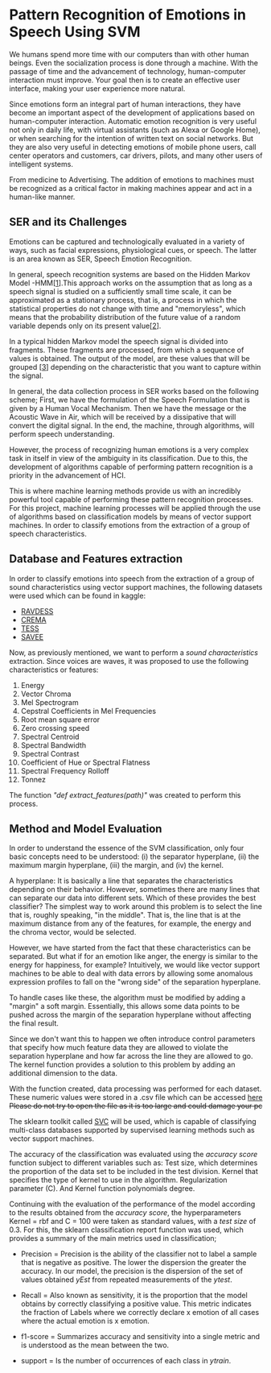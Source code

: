 # Pattern Recognition of Emotions in Speech Using SVM

We humans spend more time with our computers than with other human beings. Even the socialization process is done through a machine. With the passage of time and the advancement of technology, human-computer interaction must improve. Your goal then is to create an effective user interface, making your user experience more natural.

Since emotions form an integral part of human interactions, they have become an important aspect of the development of applications based on human-computer interaction.
Automatic emotion recognition is very useful not only in daily life, with virtual assistants (such as Alexa or Google Home), or when searching for the intention of written text on social networks. But they are also very useful in detecting emotions of mobile phone users, call center operators and customers, car drivers, pilots, and many other users of intelligent systems.

From medicine to Advertising. The addition of emotions to machines must be recognized as a critical factor in making machines appear and act in a human-like manner.

## SER and its Challenges
Emotions can be captured and technologically evaluated in a variety of ways, such as facial expressions, physiological cues, or speech. The latter is an area known as SER, Speech Emotion Recognition.

In general, speech recognition systems are based on the Hidden Markov Model -HMM[[1]( https://cs.brown.edu/research/ai/dynamics/tutorial/Documents/References.html#RabinerandJuangASSP-86/)].This approach works on the assumption that as long as a speech signal is studied on a sufficiently small time scale, it can be approximated as a stationary process, that is, a process in which the statistical properties do not change with time and "memoryless", which means that the probability distribution of the future value of a random variable depends only on its present value[[2]( https://cs.brown.edu/research/ai/dynamics/tutorial/Documents/References.html#RabinerandJuangASSP-86/)].

In a typical hidden Markov model the speech signal is divided into fragments. These fragments are processed, from which a sequence of values is obtained. The output of the model, are these values that will be grouped [[3]( https://cs.brown.edu/research/ai/dynamics/tutorial/Documents/References.html#RabinerandJuangASSP-86/)] depending on the characteristic that you want to capture within the signal.

In general, the data collection process in SER works based on the following scheme; First, we have the formulation of the Speech Formulation that is given by a Human Vocal Mechanism. Then we have the message or the Acoustic Wave in Air, which will be received by a dissipative that will convert the digital signal. In the end, the machine, through algorithms, will perform speech understanding.

However, the process of recognizing human emotions is a very complex task in itself in view of the ambiguity in its classification. Due to this, the development of algorithms capable of performing pattern recognition is a priority in the advancement of HCI.

This is where machine learning methods provide us with an incredibly powerful tool capable of performing these pattern recognition processes.
For this project, machine learning processes will be applied through the use of algorithms based on classification models by means of vector support machines. In order to classify emotions from the extraction of a group of speech characteristics.

## Database and Features extraction
In order to classify emotions into speech from the extraction of a group of sound characteristics using vector support machines, the following datasets were used which can be found in kaggle:

- [RAVDESS]( https://zenodo.org/record/1188976#.YZqg8p1BxPY/)
- [CREMA]( https://www.kaggle.com/code/shivamburnwal/speech-emotion-recognition/notebook/) 
- [TESS]( https://www.kaggle.com/code/shivamburnwal/speech-emotion-recognition/notebook/) 
- [SAVEE]( https://www.kaggle.com/code/shivamburnwal/speech-emotion-recognition/notebook/)

Now, as previously mentioned, we want to perform a *sound characteristics* extraction. Since voices are waves, it was proposed to use the following characteristics or features:

1. Energy
2. Vector Chroma
3. Mel Spectrogram 
4. Cepstral Coefficients in Mel Frequencies
5. Root mean square error
6. Zero crossing speed
7. Spectral Centroid
8. Spectral Bandwidth
9. Spectral Contrast
10. Coefficient of Hue or Spectral Flatness
11. Spectral Frequency Rolloff
12. Tonnez

The function _"def extract_features(path)"_ was created to perform this process.

## Method and Model Evaluation
In order to understand the essence of the SVM classification, only four basic concepts need to be understood: (i) the separator hyperplane, (ii) the maximum margin hyperplane, (iii) the margin, and (iv) the kernel.

A hyperplane: It is basically a line that separates the characteristics depending on their behavior. However, sometimes there are many lines that can separate our data into different sets. Which of these provides the best classifier? The simplest way to work around this problem is to select the line that is, roughly speaking, "in the middle". That is, the line that is at the maximum distance from any of the features, for example, the energy and the chroma vector, would be selected.

However, we have started from the fact that these characteristics can be separated. But what if for an emotion like anger, the energy is similar to the energy for happiness, for example? Intuitively, we would like vector support machines to be able to deal with data errors by allowing some anomalous expression profiles to fall on the "wrong side" of the separation hyperplane.

To handle cases like these, the algorithm must be modified by adding a "margin" a soft margin. Essentially, this allows some data points to be pushed across the margin of the separation hyperplane without affecting the final result.

Since we don't want this to happen we often introduce control parameters that specify how much feature data they are allowed to violate the separation hyperplane and how far across the line they are allowed to go. The kernel function provides a solution to this problem by adding an additional dimension to the data.

With the function created, data processing was performed for each dataset. These numeric values were stored in a .csv file which can be accessed [here](https://drive.google.com/file/d/1qXaWiRSWDJi6Tw7oE-m14Z1yRM3hJqD6/view?usp=sharing/) ~~Please do not try to open the file as it is too large and could damage your pc~~ 

The sklearn toolkit called [SVC](https://scikit-learn.org/stable/modules/generated/sklearn.svm.SVC.html#sklearn.svm.SVC/) will be used, which is capable of classifying multi-class databases supported by supervised learning methods such as vector support machines.

The accuracy of the classification was evaluated using the _accuracy score_ function subject to different variables such as: Test size, which determines the proportion of the data set to be included in the test division. Kernel that specifies the type of kernel to use in the algorithm. Regularization parameter (C). And Kernel function polynomials degree.

Continuing with the evaluation of the performance of the model according to the results obtained from the _accuracy score_, the hyperparameters Kernel = rbf and C = 100 were taken as standard values, with a _test size_ of 0.3. For this, the sklearn classification report function was used, which provides a summary of the main metrics used in classification;

- Precision = Precision is the ability of the classifier not to label a sample that is negative as positive. The lower the dispersion the greater the accuracy. In our model, the precision is the dispersion of the set of values obtained _yEst_ from repeated measurements of the _ytest_.

- Recall = Also known as sensitivity, it is the proportion that the model obtains by correctly classifying a positive value. This metric indicates the fraction of Labels where we correctly declare x emotion of all cases where the actual emotion is x emotion.

- f1-score = Summarizes accuracy and sensitivity into a single metric and is understood as the mean between the two.

- support = Is the number of occurrences of each class in _ytrain_.



